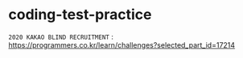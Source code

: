 # coding-test-practice

`2020 KAKAO BLIND RECRUITMENT` 
: https://programmers.co.kr/learn/challenges?selected_part_id=17214
